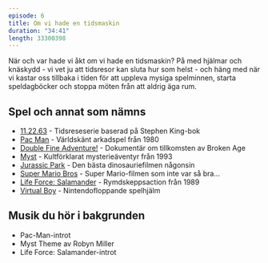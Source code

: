 ```yaml
---
episode: 6
title: Om vi hade en tidsmaskin
duration: "34:41"
length: 33300398
---
```


När och var hade vi åkt om vi hade en tidsmaskin? På med hjälmar och knäskydd - vi vet ju att tidsresor kan sluta hur som helst - och häng med när vi kastar oss tillbaka i tiden för att uppleva mysiga spelminnen, starta speldagböcker och stoppa möten från att aldrig äga rum.

## Spel och annat som nämns

* [11.22.63][1] - Tidsreseserie baserad på Stephen King-bok
* [Pac Man][2] - Världskänt arkadspel från 1980
* [Double Fine Adventure!][3] - Dokumentär om tillkomsten av Broken Age
* [Myst][4] - Kultförklarat mysterieäventyr från 1993
* [Jurassic Park][5] - Den bästa dinosauriefilmen någonsin
* [Super Mario Bros][6] - Super Mario-filmen som inte var så bra...
* [Life Force: Salamander][7] - Rymdskeppsaction från 1989
* [Virtual Boy][8] - Nintendofloppande spelhjälm

## Musik du hör i bakgrunden
* Pac-Man-introt
* Myst Theme av Robyn Miller
* Life Force: Salamander-introt

[1]: https://en.wikipedia.org/wiki/11.22.63
[2]: https://en.wikipedia.org/wiki/Pac-Man
[3]: https://www.youtube.com/playlist?list=PLIhLvue17Sd7F6pU2ByRRb0igiI-WKk3D
[4]: https://en.wikipedia.org/wiki/Myst
[5]: https://en.wikipedia.org/wiki/Jurassic_Park
[6]: https://en.wikipedia.org/wiki/Super_Mario_Bros._(film)
[7]: https://en.wikipedia.org/w/index.php?title=Salamander_(video_game)&redirect=no
[8]: https://en.wikipedia.org/wiki/Virtual_Boy
